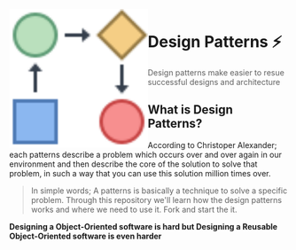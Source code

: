  <img align="left" width="250" alt="design_pattern_logo" margin="10px" src="https://raw.githubusercontent.com/ahmadbintariq4u/assets/master/design-patterns-in-java/main_logo.svg" />

# Design Patterns :zap:

> Design patterns make easier to resue successful designs and architecture

## What is Design Patterns?

According to Christoper Alexander; each patterns describe a problem which occurs over and over again in our environment and then describe the core of the solution to solve that problem, in such a way that you can use this solution million times over.
> In simple words; A patterns is basically a technique to solve a specific problem. Through this repository we'll learn how the design patterns works and where we need to use it. Fork and start the it.

**Designing a Object-Oriented software is hard but Designing a Reusable Object-Oriented software is even harder**
